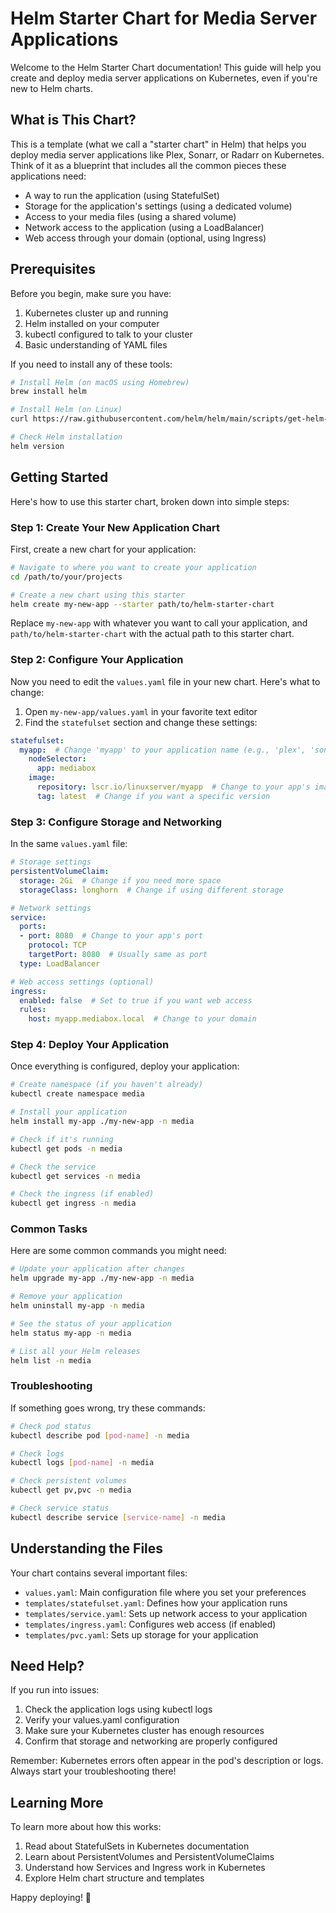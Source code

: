 # Helm Starter Chart for Media Server Applications

Welcome to the Helm Starter Chart documentation! This guide will help you create and deploy media server applications on Kubernetes, even if you're new to Helm charts.

## What is This Chart?

This is a template (what we call a "starter chart" in Helm) that helps you deploy media server applications like Plex, Sonarr, or Radarr on Kubernetes. Think of it as a blueprint that includes all the common pieces these applications need:

- A way to run the application (using StatefulSet)
- Storage for the application's settings (using a dedicated volume)
- Access to your media files (using a shared volume)
- Network access to the application (using a LoadBalancer)
- Web access through your domain (optional, using Ingress)

## Prerequisites

Before you begin, make sure you have:

1. Kubernetes cluster up and running
2. Helm installed on your computer
3. kubectl configured to talk to your cluster
4. Basic understanding of YAML files

If you need to install any of these tools:

```bash
# Install Helm (on macOS using Homebrew)
brew install helm

# Install Helm (on Linux)
curl https://raw.githubusercontent.com/helm/helm/main/scripts/get-helm-3 | bash

# Check Helm installation
helm version
```

## Getting Started

Here's how to use this starter chart, broken down into simple steps:

### Step 1: Create Your New Application Chart

First, create a new chart for your application:

```bash
# Navigate to where you want to create your application
cd /path/to/your/projects

# Create a new chart using this starter
helm create my-new-app --starter path/to/helm-starter-chart
```

Replace `my-new-app` with whatever you want to call your application, and `path/to/helm-starter-chart` with the actual path to this starter chart.

### Step 2: Configure Your Application

Now you need to edit the `values.yaml` file in your new chart. Here's what to change:

1. Open `my-new-app/values.yaml` in your favorite text editor
2. Find the `statefulset` section and change these settings:

```yaml
statefulset:
  myapp:  # Change 'myapp' to your application name (e.g., 'plex', 'sonarr')
    nodeSelector:
      app: mediabox
    image:
      repository: lscr.io/linuxserver/myapp  # Change to your app's image
      tag: latest  # Change if you want a specific version
```

### Step 3: Configure Storage and Networking

In the same `values.yaml` file:

```yaml
# Storage settings
persistentVolumeClaim:
  storage: 2Gi  # Change if you need more space
  storageClass: longhorn  # Change if using different storage

# Network settings
service:
  ports:
  - port: 8080  # Change to your app's port
    protocol: TCP
    targetPort: 8080  # Usually same as port
  type: LoadBalancer

# Web access settings (optional)
ingress:
  enabled: false  # Set to true if you want web access
  rules:
    host: myapp.mediabox.local  # Change to your domain
```

### Step 4: Deploy Your Application

Once everything is configured, deploy your application:

```bash
# Create namespace (if you haven't already)
kubectl create namespace media

# Install your application
helm install my-app ./my-new-app -n media

# Check if it's running
kubectl get pods -n media

# Check the service
kubectl get services -n media

# Check the ingress (if enabled)
kubectl get ingress -n media
```

### Common Tasks

Here are some common commands you might need:

```bash
# Update your application after changes
helm upgrade my-app ./my-new-app -n media

# Remove your application
helm uninstall my-app -n media

# See the status of your application
helm status my-app -n media

# List all your Helm releases
helm list -n media
```

### Troubleshooting

If something goes wrong, try these commands:

```bash
# Check pod status
kubectl describe pod [pod-name] -n media

# Check logs
kubectl logs [pod-name] -n media

# Check persistent volumes
kubectl get pv,pvc -n media

# Check service status
kubectl describe service [service-name] -n media
```

## Understanding the Files

Your chart contains several important files:

- `values.yaml`: Main configuration file where you set your preferences
- `templates/statefulset.yaml`: Defines how your application runs
- `templates/service.yaml`: Sets up network access to your application
- `templates/ingress.yaml`: Configures web access (if enabled)
- `templates/pvc.yaml`: Sets up storage for your application

## Need Help?

If you run into issues:

1. Check the application logs using kubectl logs
2. Verify your values.yaml configuration
3. Make sure your Kubernetes cluster has enough resources
4. Confirm that storage and networking are properly configured

Remember: Kubernetes errors often appear in the pod's description or logs. Always start your troubleshooting there!

## Learning More

To learn more about how this works:

1. Read about StatefulSets in Kubernetes documentation
2. Learn about PersistentVolumes and PersistentVolumeClaims
3. Understand how Services and Ingress work in Kubernetes
4. Explore Helm chart structure and templates

Happy deploying! 🚀